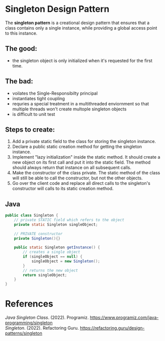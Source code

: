 # Singleton Design Pattern

The **singleton pattern** is a creational design pattern that ensures that a class contains only a single instance, while providing a global access point to this instance. 

## The good: 
- the singleton object is only initialized when it's requested for the first time. 

## The bad: 
- voilates the Single-Responsibilty principal
- instantiates tight coupling 
- requries a special treatment in a multithreaded enviornment so that multiple threads won't create multople singleton objects 
- is difficult to unit test 

## Steps to create: 
1. Add a private static field to the class for storing the singleton instance. 
2. Declare a public static creation method for getting the singleton instance. 
3. Implement "lazy initialization" inside the static method. It should create a new object on its first call and put it into the static field. The method should always return that instance on all subsequent calls. 
4. Make the constructor of the class private. The static method of the class will still be able to call the constructor, but not the other objects. 
5. Go over the client code and replace all direct calls to the singleton's constructor will calls to its static creation method. 

## Java 
``` java 
public class Singleton {
    // private STATIC field which refers to the object 
    private static Singleton singleObject; 
    
    // PRIVATE constructor 
    private Singleton(){}
    
    public static Singleton getInstance() {
        // creates a single object 
        if (singleObject == null) {
            singleObject = new Singleton();
        }
        // returns the new object 
        return singleObject; 
    }
}
``` 



# References
*Java Singleton Class*. (2022). Programiz. <https://www.programiz.com/java-programming/singleton>  
*Singleton*. (2022). Refactoring Guru. <https://refactoring.guru/design-patterns/singleton> 
